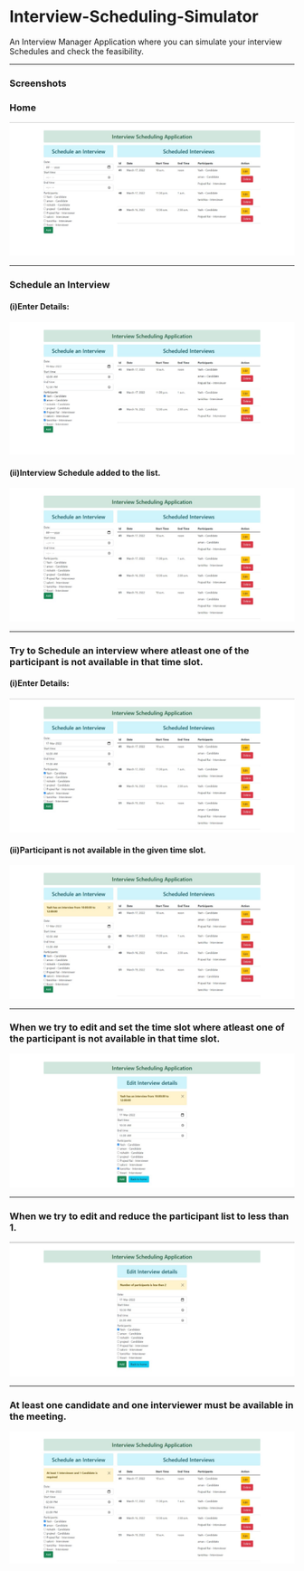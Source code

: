 # Interview-Scheduling-Simulator
An Interview Manager Application where you can simulate your interview Schedules and check the feasibility.

***
<h3>Screenshots</h3>

<h3>Home</h3>
<img src="/Screenshots/Home.jpeg"  title="Home">

***

<h3>Schedule an Interview</h3>
<h4>(i)Enter Details:</h4>
<img src="/Screenshots/Schedule_an_interview.jpeg"  title="Scheduling">
<h4>(ii)Interview Schedule added to the list.</h4>
<img src="/Screenshots/Interview_Scheduled.jpeg"  title="Scheduled"></li>

***

<h3>Try to Schedule an interview where atleast one of the participant is not available in that time slot.</h3>
<h4>(i)Enter Details:</h4>
<img src="/Screenshots/Conflict_during_add_1.jpeg"  title="Conflict_between_slots_1">
<h4>(ii)Participant is not available in the given time slot.</h4>
<img src="/Screenshots/Conflict_during_add_2.jpeg"  title="Conflict_between_slots_2">

***

<h3>When we try to edit and set the time slot where atleast one of the participant is not available in that time slot.</h3>
<img src="/Screenshots/edit_and_conflict.jpeg"  title="Conflict_during_edit">

***

<h3>When we try to edit and reduce the participant list to less than 1.</h3>
<img src="/Screenshots/Try_to_reduce.jpeg"  title="Reduce">

***

<h3>At least one candidate and one interviewer must be available in the meeting.</h3>
<img src="/Screenshots/add_both.jpeg"  title="Both">



